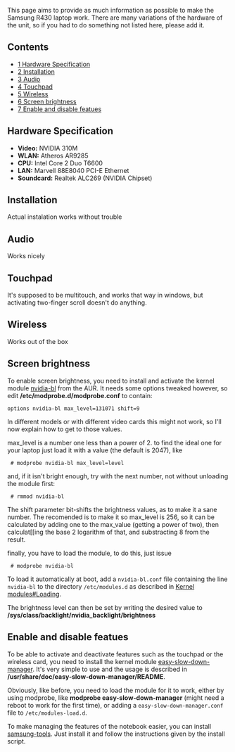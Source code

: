 This page aims to provide as much information as possible to make the Samsung R430 laptop work. There are many variations of the hardware of the unit, so if you had to do something not listed here, please add it.

## Contents

*   [1 Hardware Specification](#Hardware_Specification)
*   [2 Installation](#Installation)
*   [3 Audio](#Audio)
*   [4 Touchpad](#Touchpad)
*   [5 Wireless](#Wireless)
*   [6 Screen brightness](#Screen_brightness)
*   [7 Enable and disable featues](#Enable_and_disable_featues)

## Hardware Specification

*   **Video:** NVIDIA 310M
*   **WLAN:** Atheros AR9285
*   **CPU:** Intel Core 2 Duo T6600
*   **LAN:** Marvell 88E8040 PCI-E Ethernet
*   **Soundcard:** Realtek ALC269 (NVIDIA Chipset)

## Installation

Actual instalation works without trouble

## Audio

Works nicely

## Touchpad

It's supposed to be multitouch, and works that way in windows, but activating two-finger scroll doesn't do anything.

## Wireless

Works out of the box

## Screen brightness

To enable screen brightness, you need to install and activate the kernel module [nvidia-bl](https://aur.archlinux.org/packages/nvidia-bl/) from the AUR. It needs some options tweaked however, so edit **/etc/modprobe.d/modprobe.conf** to contain:

```
options nvidia-bl max_level=131071 shift=9

```

In different models or with different video cards this might not work, so I'll now explain how to get to those values.

max_level is a number one less than a power of 2\. to find the ideal one for your laptop just load it with a value (the default is 2047), like

```
 # modprobe nvidia-bl max_level=level

```

and, if it isn't bright enough, try with the next number, not without unloading the module first:

```
 # rmmod nvidia-bl

```

The shift parameter bit-shifts the brightness values, as to make it a sane number. The recomended is to make it so max_level is 256, so it can be calculated by adding one to the max_value (getting a power of two), then calculat[[ing the base 2 logarithm of that, and substracting 8 from the result.

finally, you have to load the module, to do this, just issue

```
 # modprobe nvidia-bl

```

To load it automatically at boot, add a `nvidia-bl.conf` file containing the line `nvidia-bl` to the directory `/etc/modules.d` as described in [Kernel modules#Loading](/index.php/Kernel_modules#Loading "Kernel modules").

The brightness level can then be set by writing the desired value to **/sys/class/backlight/nvidia_backlight/brightness**

## Enable and disable featues

To be able to activate and deactivate features such as the touchpad or the wireless card, you need to install the kernel module [easy-slow-down-manager](https://aur.archlinux.org/packages/easy-slow-down-manager/). It's very simple to use and the usage is described in **/usr/share/doc/easy-slow-down-manager/README**.

Obviously, like before, you need to load the module for it to work, either by using modprobe, like **modprobe easy-slow-down-manager** (might need a reboot to work for the first time), or adding a `easy-slow-down-manager.conf` file to `/etc/modules-load.d`.

To make managing the features of the notebook easier, you can install [samsung-tools](https://aur.archlinux.org/packages/samsung-tools/). Just install it and follow the instructions given by the install script.